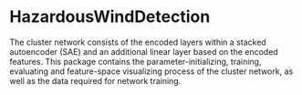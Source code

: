 # HazardousWindDetection


The cluster network consists of the encoded layers within a stacked autoencoder (SAE)  and an additional linear layer based on the encoded features.
This package contains the parameter-initializing, training, evaluating and feature-space visualizing process of the cluster network, as well as the data required for network training.
